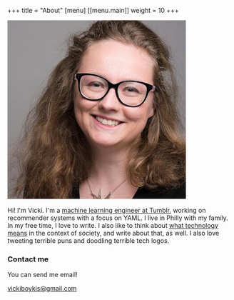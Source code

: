 +++
title = "About"
[menu]
  [[menu.main]]
     weight = 10
+++

![Headshot](/static/images/headshot.jpeg)

Hi! I'm Vicki. I'm a [machine learning engineer at Tumblr.](https://applyingml.com/mentors/vicki-boykis/) working on recommender systems with a focus on YAML.  I live in Philly with my family. In my free time, I love to write. I also like to think about [what technology means](https://vicki.substack.com/) in the context of society, and write about that,  as well. I also love tweeting terrible puns and doodling terrible tech logos. 


### Contact me

You can send me email!

[vickiboykis@gmail.com](mailto:vickiboykis@gmail.com)


